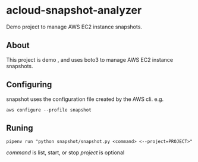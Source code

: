 # acloud-snapshot-analyzer
Demo project to manage AWS EC2 instance snapshots.


## About

This project is  demo , and uses boto3 to manage AWS EC2 instance snapshots.

## Configuring

snapshot uses the configuration file created by the AWS cli. e.g.

`aws configure --profile snapshot`

## Runing

`pipenv run "python snapshot/snapshot.py <command> <--project=PROJECT>"`

*command* is list, start, or stop
*project* is optional


